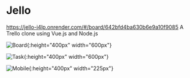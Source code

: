 # Jello
https://jello-i4lp.onrender.com/#/board/642bfd4ba630b6e9a10f9085
A Trello clone using Vue.js and Node.js

![Board](https://raw.githubusercontent.com/OriTeicher/Jello/main/assets/119428349/e0ce9b83-66d2-4bfe-a808-8774fcba3e87.png){:height="400px" width="600px"}

![Task](https://raw.githubusercontent.com/OriTeicher/Jello/main/assets/119428349/47c5eb53-f03b-4419-9814-cd25efcdf11c.png){:height="400px" width="600px"}

![Mobile](https://raw.githubusercontent.com/OriTeicher/Jello/main/assets/119428349/2957dd39-2dfd-400b-a990-a138f20507e9.png){:height="400px" width="225px"}
